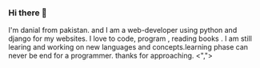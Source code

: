 ### Hi there 👋

I'm danial from pakistan. and I am a web-developer using python and django for my websites. I love to code, program , reading books . I am still learing and working on new languages and concepts.learning phase can never be end for a programmer. thanks for approaching. <","> 
<!--
**danialshamas/danialshamas** is a ✨ _special_ ✨ repository because its `README.md` (this file) appears on your GitHub profile.

Here are some ideas to get you started:

- 🔭 I’m currently working on ...
- 🌱 I’m currently learning ...
- 👯 I’m looking to collaborate on ...
- 🤔 I’m looking for help with ...
- 💬 Ask me about ...
- 📫 How to reach me: ...
- 😄 Pronouns: ...
- ⚡ Fun fact: ...
-->
